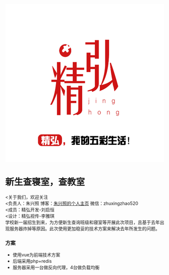 <img src="./jhwl-logo.jpg" width="600" height="500">

新生查寝室，查教室  
================  

<关于我们，欢迎关注  
<负责人：朱兴照 博客：[朱兴照的个人主页](zxz.zjutjh.com) 微信：zhuxingzhao520  
<成员：精弘开发-刘启恒  
<设计：精弘视传-李雅琪  
学校新一届招生到来，为方便新生查询班级和寝室等开展此次项目，且基于去年出现服务器炸掉等原因。此次使用更加稳妥的技术方案来解决去年所发生的问题。  
### 方案
* 使用vue为前端技术方案
* 后端采用php+redis
* 服务器采用一台做反向代理，4台做负载均衡




